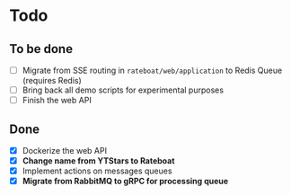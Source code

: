 # Todo

## To be done

- [ ] Migrate from SSE routing in `rateboat/web/application` to Redis Queue (requires Redis)
- [ ] Bring back all demo scripts for experimental purposes
- [ ] Finish the web API

## Done

- [x] Dockerize the web API
- [x] **Change name from YTStars to Rateboat**
- [x] Implement actions on messages queues
- [x] **Migrate from RabbitMQ to gRPC for processing queue**
